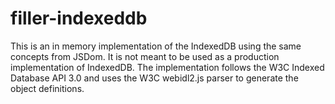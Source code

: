 # filler-indexeddb

This is an in memory implementation of the IndexedDB using the same concepts from JSDom. It is not meant to be used as a production implementation of IndexedDB. The implementation follows the W3C Indexed Database API 3.0 and uses the W3C webidl2.js parser to generate the object definitions.
